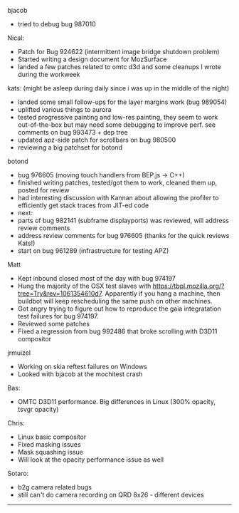 bjacob
* tried to debug bug 987010

Nical:
* Patch for Bug 924622 (intermittent image bridge shutdown problem)
* Started writing a design document for MozSurface
* landed a few patches related to omtc d3d and some cleanups I wrote during the workweek

kats: (might be asleep during daily since i was up in the middle of the night)
* landed some small follow-ups for the layer margins work (bug 989054)
* uplifted various things to aurora
* tested progressive painting and low-res painting, they seem to work out-of-the-box but may need some debugging to improve perf. see comments on bug 993473 + dep tree
* updated apz-side patch for scrollbars on bug 980500
* reviewing a big patchset for botond

botond
* bug 976605 (moving touch handlers from BEP.js -> C++)
* finished writing patches, tested/got them to work, cleaned them up, posted for review
* had interesting discussion with Kannan about allowing the profiler to efficiently get stack traces from JIT-ed code
* next:
* parts of bug 982141 (subframe displayports) was reviewed, will address review comments
* address review comments for bug 976605 (thanks for the quick reviews Kats!)
* start on bug 961289 (infrastructure for testing APZ)

Matt
* Kept inbound closed most of the day with bug 974197
* Hung the majority of the OSX test slaves with https://tbpl.mozilla.org/?tree=Try&rev=1061354610d7. Apparently if you hang a machine, then buildbot will keep rescheduling the same push on other machines.
* Got angry trying to figure out how to reproduce the gaia integratation test failures for bug 974197.
* Reviewed some patches
* Fixed a regression from bug 992486 that broke scrolling with D3D11 compositor

jrmuizel
* Working on skia reftest failures on Windows
* Looked with bjacob at the mochitest crash

Bas:
* OMTC D3D11 performance.  Big differences in Linux (300% opacity, tsvgr opacity)

Chris:
* Linux basic compositor
* Fixed masking issues
* Mask squashing issue
* Will look at the opacity performance issue as well

Sotaro:
* b2g camera related bugs
* still can't do camera recording on QRD 8x26 - different devices

________________


